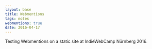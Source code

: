 ```yaml
---
layout: base
title: Webmentions
tags: notes
webmentions: true
date: 2016-04-17
---
```

Testing Webmentions on a static site at IndieWebCamp Nürnberg 2016.
